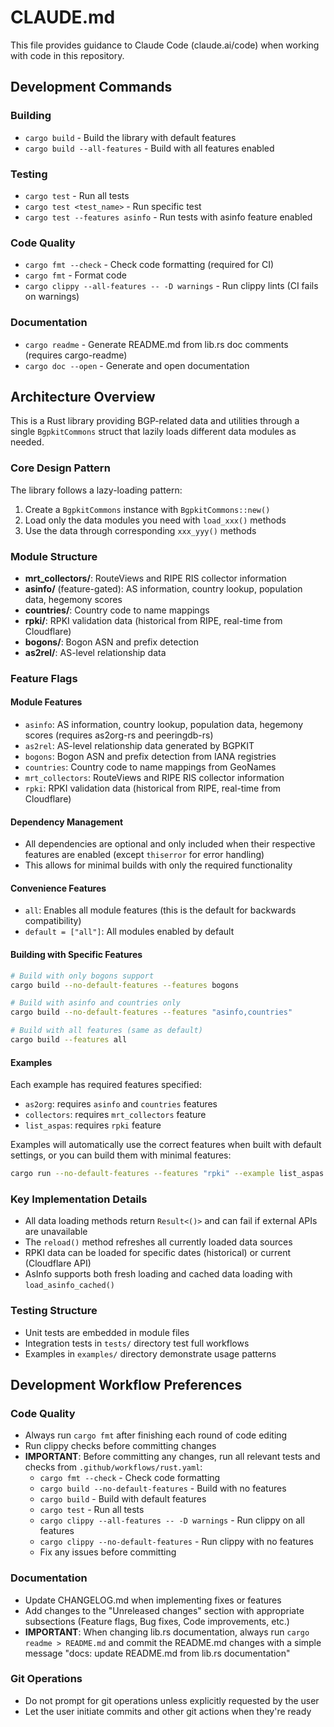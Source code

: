 # CLAUDE.md

This file provides guidance to Claude Code (claude.ai/code) when working with code in this repository.

## Development Commands

### Building
- `cargo build` - Build the library with default features
- `cargo build --all-features` - Build with all features enabled

### Testing  
- `cargo test` - Run all tests
- `cargo test <test_name>` - Run specific test
- `cargo test --features asinfo` - Run tests with asinfo feature enabled

### Code Quality
- `cargo fmt --check` - Check code formatting (required for CI)
- `cargo fmt` - Format code
- `cargo clippy --all-features -- -D warnings` - Run clippy lints (CI fails on warnings)

### Documentation
- `cargo readme` - Generate README.md from lib.rs doc comments (requires cargo-readme)
- `cargo doc --open` - Generate and open documentation

## Architecture Overview

This is a Rust library providing BGP-related data and utilities through a single `BgpkitCommons` struct that lazily loads different data modules as needed.

### Core Design Pattern
The library follows a lazy-loading pattern:
1. Create a `BgpkitCommons` instance with `BgpkitCommons::new()`
2. Load only the data modules you need with `load_xxx()` methods
3. Use the data through corresponding `xxx_yyy()` methods

### Module Structure
- **mrt_collectors/**: RouteViews and RIPE RIS collector information
- **asinfo/** (feature-gated): AS information, country lookup, population data, hegemony scores
- **countries/**: Country code to name mappings
- **rpki/**: RPKI validation data (historical from RIPE, real-time from Cloudflare)  
- **bogons/**: Bogon ASN and prefix detection
- **as2rel/**: AS-level relationship data

### Feature Flags

#### Module Features
- `asinfo`: AS information, country lookup, population data, hegemony scores (requires as2org-rs and peeringdb-rs)
- `as2rel`: AS-level relationship data generated by BGPKIT
- `bogons`: Bogon ASN and prefix detection from IANA registries
- `countries`: Country code to name mappings from GeoNames
- `mrt_collectors`: RouteViews and RIPE RIS collector information
- `rpki`: RPKI validation data (historical from RIPE, real-time from Cloudflare)

#### Dependency Management
- All dependencies are optional and only included when their respective features are enabled (except `thiserror` for error handling)
- This allows for minimal builds with only the required functionality

#### Convenience Features
- `all`: Enables all module features (this is the default for backwards compatibility)
- `default = ["all"]`: All modules enabled by default

#### Building with Specific Features
```bash
# Build with only bogons support
cargo build --no-default-features --features bogons

# Build with asinfo and countries only  
cargo build --no-default-features --features "asinfo,countries"

# Build with all features (same as default)
cargo build --features all
```

#### Examples
Each example has required features specified:
- `as2org`: requires `asinfo` and `countries` features
- `collectors`: requires `mrt_collectors` feature  
- `list_aspas`: requires `rpki` feature

Examples will automatically use the correct features when built with default settings, or you can build them with minimal features:
```bash
cargo run --no-default-features --features "rpki" --example list_aspas
```

### Key Implementation Details
- All data loading methods return `Result<()>` and can fail if external APIs are unavailable
- The `reload()` method refreshes all currently loaded data sources
- RPKI data can be loaded for specific dates (historical) or current (Cloudflare API)
- AsInfo supports both fresh loading and cached data loading with `load_asinfo_cached()`

### Testing Structure
- Unit tests are embedded in module files
- Integration tests in `tests/` directory test full workflows
- Examples in `examples/` directory demonstrate usage patterns

## Development Workflow Preferences

### Code Quality
- Always run `cargo fmt` after finishing each round of code editing
- Run clippy checks before committing changes
- **IMPORTANT**: Before committing any changes, run all relevant tests and checks from `.github/workflows/rust.yaml`:
  - `cargo fmt --check` - Check code formatting
  - `cargo build --no-default-features` - Build with no features
  - `cargo build` - Build with default features
  - `cargo test` - Run all tests
  - `cargo clippy --all-features -- -D warnings` - Run clippy on all features
  - `cargo clippy --no-default-features` - Run clippy with no features
  - Fix any issues before committing

### Documentation
- Update CHANGELOG.md when implementing fixes or features
- Add changes to the "Unreleased changes" section with appropriate subsections (Feature flags, Bug fixes, Code improvements, etc.)
- **IMPORTANT**: When changing lib.rs documentation, always run `cargo readme > README.md` and commit the README.md changes with a simple message "docs: update README.md from lib.rs documentation"

### Git Operations
- Do not prompt for git operations unless explicitly requested by the user
- Let the user initiate commits and other git actions when they're ready